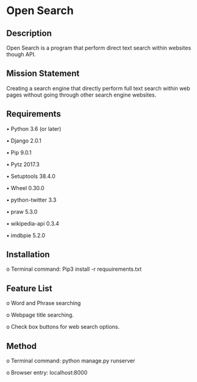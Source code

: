 # Open Search

## Description 

Open Search is a program that perform direct text search within websites though API. 


## Mission Statement

Creating a search engine that directly perform full text search within web pages without going through other search engine websites.

## Requirements

•    Python 3.6 (or later) 

•    Django 2.0.1

•    Pip 9.0.1

•    Pytz 2017.3

•    Setuptools 38.4.0

•    Wheel 0.30.0

•    python-twitter 3.3

•    praw 5.3.0

•    wikipedia-api 0.3.4

•    imdbpie 5.2.0


## Installation 

o    Terminal command: Pip3 install -r requuirements.txt 

## Feature List 

o    Word and Phrase searching

o    Webpage title searching. 

o    Check box buttons for web search options.


## Method

o    Terminal command: python manage.py runserver

o    Browser entry: localhost:8000
